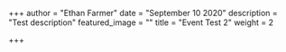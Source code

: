 +++
author = "Ethan Farmer"
date = "September 10 2020"
description = "Test description"
featured_image = ""
title = "Event Test 2"
weight = 2

+++
